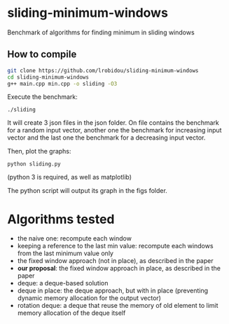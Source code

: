 # sliding-minimum-windows
Benchmark of algorithms for finding minimum in sliding windows

## How to compile
```bash
git clone https://github.com/lrobidou/sliding-minimum-windows
cd sliding-minimum-windows
g++ main.cpp min.cpp -o sliding -O3
```

Execute the benchmark:
```
./sliding
```

It will create 3 json files in the json folder. On file contains the benchmark for a random input vector, another one the benchmark for increasing input vector and the last one the benchmark for a decreasing input vector.

Then, plot the graphs:
```
python sliding.py
```
(python 3 is required, as well as matplotlib)

The python script will output its graph in the figs folder.

# Algorithms tested
- the naive one: recompute each window
- keeping a reference to the last min value: recompute each windows from the last minimum value only
- the fixed window approach (not in place), as described in the paper
- **our proposal**: the fixed window approach in place, as described in the paper
- deque: a deque-based solution
- deque in place: the deque approach, but with in place (preventing dynamic memory allocation for the output vector)
- rotation deque: a deque that reuse the memory of old element to limit memory allocation of the deque itself